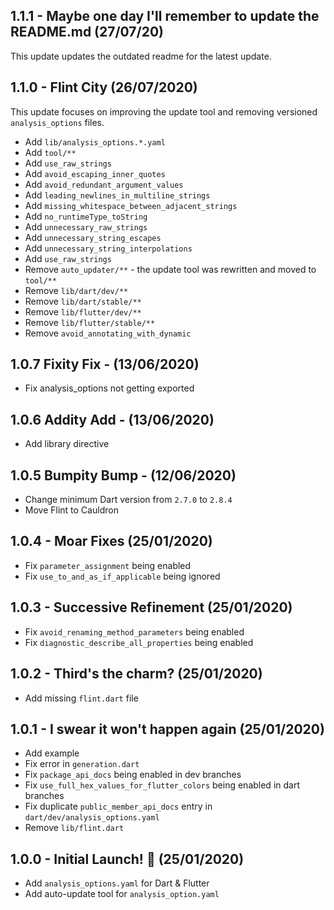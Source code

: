## 1.1.1 - Maybe one day I'll remember to update the README.md (27/07/20)
This update updates the outdated readme for the latest update.

## 1.1.0 - Flint City (26/07/2020)
This update focuses on improving the update tool and removing versioned `analysis_options` files.

- Add `lib/analysis_options.*.yaml`
- Add `tool/**`
- Add `use_raw_strings`
- Add `avoid_escaping_inner_quotes`
- Add `avoid_redundant_argument_values`
- Add `leading_newlines_in_multiline_strings`
- Add `missing_whitespace_between_adjacent_strings`
- Add `no_runtimeType_toString`
- Add `unnecessary_raw_strings`
- Add `unnecessary_string_escapes`
- Add `unnecessary_string_interpolations`
- Add `use_raw_strings`
- Remove `auto_updater/**` - the update tool was rewritten and moved to `tool/**`
- Remove `lib/dart/dev/**`
- Remove `lib/dart/stable/**`
- Remove `lib/flutter/dev/**`
- Remove `lib/flutter/stable/**`
- Remove `avoid_annotating_with_dynamic`

## 1.0.7 Fixity Fix - (13/06/2020)
- Fix analysis_options not getting exported

## 1.0.6 Addity Add - (13/06/2020)
- Add library directive

## 1.0.5 Bumpity Bump - (12/06/2020)
- Change minimum Dart version from `2.7.0` to `2.8.4`
- Move Flint to Cauldron

## 1.0.4 - Moar Fixes (25/01/2020)

- Fix `parameter_assignment` being enabled
- Fix `use_to_and_as_if_applicable` being ignored

## 1.0.3 - Successive Refinement (25/01/2020)

- Fix `avoid_renaming_method_parameters` being enabled
- Fix `diagnostic_describe_all_properties` being enabled

## 1.0.2 - Third's the charm? (25/01/2020)

- Add missing `flint.dart` file

## 1.0.1 - I swear it won't happen again (25/01/2020)

- Add example
- Fix error in `generation.dart`
- Fix `package_api_docs` being enabled in dev branches
- Fix `use_full_hex_values_for_flutter_colors` being enabled in dart branches
- Fix duplicate `public_member_api_docs` entry in `dart/dev/analysis_options.yaml`
- Remove `lib/flint.dart`

## 1.0.0 - Initial Launch! 🚀 (25/01/2020)

- Add `analysis_options.yaml` for Dart & Flutter
- Add auto-update tool for `analysis_option.yaml`
